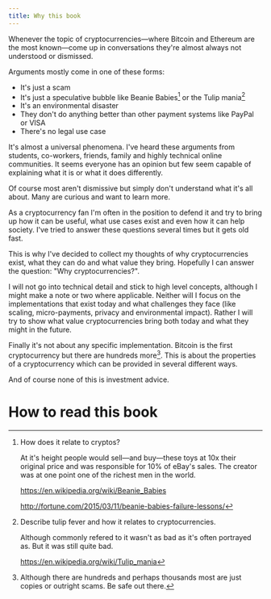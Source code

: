 ```yaml
---
title: Why this book
---
```


Whenever the topic of cryptocurrencies&mdash;where Bitcoin and Ethereum are the most known&mdash;come up in conversations they're almost always not understood or dismissed.

Arguments mostly come in one of these forms:

* It's just a scam
* It's just a speculative bubble like Beanie Babies[^beanies] or the Tulip mania[^tulips]
* It's an environmental disaster
* They don't do anything better than other payment systems like PayPal or VISA
* There's no legal use case

It's almost a universal phenomena. I've heard these arguments from students, co-workers, friends, family and highly technical online communities. It seems everyone has an opinion but few seem capable of explaining what it is or what it does differently.

Of course most aren't dismissive but simply don't understand what it's all about. Many are curious and want to learn more.

As a cryptocurrency fan I'm often in the position to defend it and try to bring up how it can be useful, what use cases exist and even how it can help society. I've tried to answer these questions several times but it gets old fast.

This is why I've decided to collect my thoughts of why cryptocurrencies exist, what they can do and what value they bring. Hopefully I can answer the question: "Why cryptocurrencies?".

I will not go into technical detail and stick to high level concepts, although I might make a note or two where applicable. Neither will I focus on the implementations that exist today and what challenges they face (like scaling, micro-payments, privacy and environmental impact). Rather I will try to show what value cryptocurrencies bring both today and what they might in the future.

Finally it's not about any specific implementation. Bitcoin is the first cryptocurrency but there are hundreds more[^cryptos]. This is about the properties of a cryptocurrency which can be provided in several different ways.

And of course none of this is investment advice.


[^beanies]: How does it relate to cryptos?

    At it's height people would sell&mdash;and buy&mdash;these toys at 10x their original price and was responsible for 10% of eBay's sales. The creator was at one point one of the richest men in the world.

    <https://en.wikipedia.org/wiki/Beanie_Babies>

    <http://fortune.com/2015/03/11/beanie-babies-failure-lessons/>

[^tulips]: Describe tulip fever and how it relates to cryptocurrencies.

    Although commonly refered to it wasn't as bad as it's often portrayed as. But it was still quite bad.

    <https://en.wikipedia.org/wiki/Tulip_mania>

[^cryptos]: Although there are hundreds and perhaps thousands most are just copies or outright scams. Be safe out there.

# How to read this book



